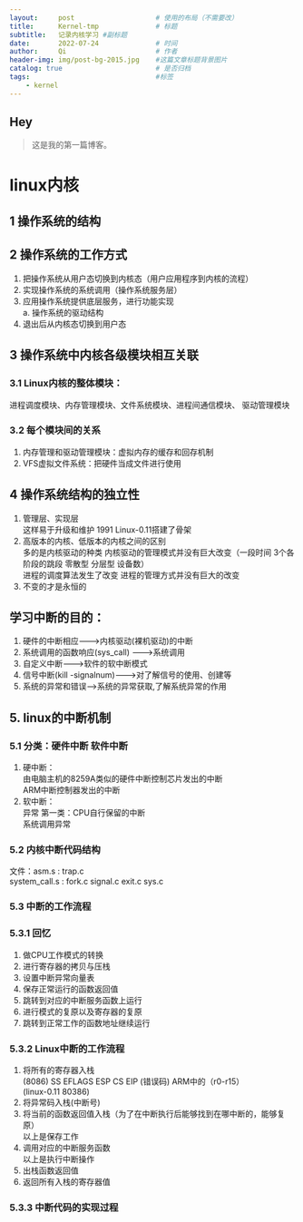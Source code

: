 ```yaml
---
layout:     post   				    # 使用的布局（不需要改）
title:      Kernel-tmp 				# 标题 
subtitle:   记录内核学习 #副标题
date:       2022-07-24 				# 时间
author:     Qi 						# 作者
header-img: img/post-bg-2015.jpg 	#这篇文章标题背景图片
catalog: true 						# 是否归档
tags:								#标签
    - kernel
---
```


## Hey
>这是我的第一篇博客。
# linux内核

## 1 操作系统的结构

## 2 操作系统的工作方式
1. 把操作系统从用户态切换到内核态（用户应用程序到内核的流程）
2. 实现操作系统的系统调用（操作系统服务层）
3. 应用操作系统提供底层服务，进行功能实现  
	a. 操作系统的驱动结构
4. 退出后从内核态切换到用户态

## 3 操作系统中内核各级模块相互关联
### 3.1 Linux内核的整体模块：
进程调度模块、内存管理模块、文件系统模块、进程间通信模块、
驱动管理模块
### 3.2 每个模块间的关系
1. 内存管理和驱动管理模块：虚拟内存的缓存和回存机制
2. VFS虚拟文件系统：把硬件当成文件进行使用

## 4 操作系统结构的独立性
1. 管理层、实现层  
这样易于升级和维护	1991 Linux-0.11搭建了骨架  
2. 高版本的内核、低版本的内核之间的区别  
多的是内核驱动的种类		内核驱动的管理模式并没有巨大改变（一段时间 3个各阶段的跳段 零散型 分层型 设备数）  
进程的调度算法发生了改变	进程的管理方式并没有巨大的改变  
3. 不变的才是永恒的

## 学习中断的目的：  
1. 硬件的中断相应--->内核驱动(裸机驱动)的中断  
2. 系统调用的函数响应(sys_call) --->系统调用   
3. 自定义中断--->软件的软中断模式  
4. 信号中断(kill -signalnum)--->对了解信号的使用、创建等  
5. 系统的异常和错误-->系统的异常获取,了解系统异常的作用
## 5. linux的中断机制
### 5.1 分类：硬件中断 软件中断
1. 硬中断：  
由电脑主机的8259A类似的硬件中断控制芯片发出的中断  
ARM中断控制器发出的中断  
2. 软中断：  
异常 第一类：CPU自行保留的中断  
系统调用异常
### 5.2 内核中断代码结构
文件：asm.s : trap.c  
system_call.s : fork.c signal.c  exit.c  sys.c
### 5.3 中断的工作流程
### 5.3.1 回忆
1. 做CPU工作模式的转换  
2. 进行寄存器的拷贝与压栈  
3. 设置中断异常向量表  
4. 保存正常运行的函数返回值  
5. 跳转到对应的中断服务函数上运行  
6. 进行模式的复原以及寄存器的复原  
7. 跳转到正常工作的函数地址继续运行  
### 5.3.2 Linux中断的工作流程
1. 将所有的寄存器入栈  
(8086) SS EFLAGS ESP CS EIP (错误码) ARM中的（r0-r15）  
(linux-0.11 80386)
2. 将异常码入栈(中断号)
3. 将当前的函数返回值入栈（为了在中断执行后能够找到在哪中断的，能够复原）  
以上是保存工作
4. 调用对应的中断服务函数  
以上是执行中断操作
5. 出栈函数返回值
6. 返回所有入栈的寄存器值
### 5.3.3 中断代码的实现过程

